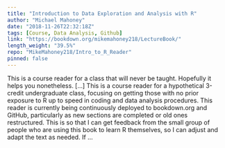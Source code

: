 ```yaml
---
title: "Introduction to Data Exploration and Analysis with R"
author: "Michael Mahoney"
date: "2018-11-26T22:32:18Z"
tags: [Course, Data Analysis, Github]
link: "https://bookdown.org/mikemahoney218/LectureBook/"
length_weight: "39.5%"
repo: "MikeMahoney218/Intro_to_R_Reader"
pinned: false
---
```


This is a course reader for a class that will never be taught. Hopefully it helps you nonetheless. [...] This is a course reader for a hypothetical 3-credit undergraduate class, focusing on getting those with no prior exposure to R up to speed in coding and data analysis procedures. This reader is currently being continuously deployed to bookdown.org and GitHub, particularly as new sections are completed or old ones restructured. This is so that I can get feedback from the small group of people who are using this book to learn R themselves, so I can adjust and adapt the text as needed. If ...
